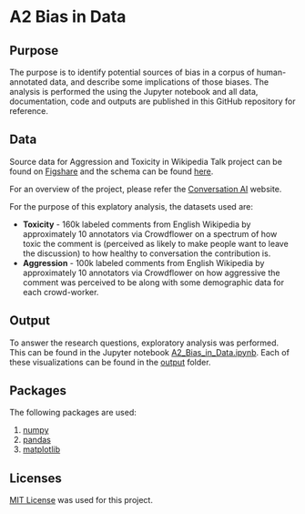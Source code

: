 # A2 Bias in Data

## Purpose

The purpose is to identify potential sources of bias in a corpus of human-annotated data, and describe some implications of those biases. The analysis is performed the using the Jupyter notebook and all data, documentation, code and outputs are published in this GitHub repository for reference.


## Data

Source data for Aggression and Toxicity in Wikipedia Talk project can be found on [Figshare](https://figshare.com/projects/Wikipedia_Talk/16731) and the schema can be found [here](https://meta.wikimedia.org/wiki/Research:Detox/Data_Release).

For an overview of the project, please refer the [Conversation AI](https://conversationai.github.io/) website.

For the purpose of this explatory analysis, the datasets used are:

- **Toxicity** - 160k labeled comments from English Wikipedia by approximately 10 annotators via Crowdflower on a spectrum of how toxic the comment is (perceived as likely to make people want to leave the discussion) to how healthy to conversation the contribution is.
- **Aggression** - 100k labeled comments from English Wikipedia by approximately 10 annotators via Crowdflower on how aggressive the comment was perceived to be along with some demographic data for each crowd-worker.


## Output

To answer the research questions, exploratory analysis was performed. This can be found in the Jupyter notebook [A2_Bias_in_Data.ipynb](https://github.com/sanjanagupta16/data-512/blob/main/data-512-a2/A2_Bias_in_Data.ipynb).
Each of these visualizations can be found in the [output](https://github.com/sanjanagupta16/data-512/tree/main/data-512-a2/ouput) folder.


## Packages

The following packages are used:
1. [numpy](https://numpy.org/)
2. [pandas](https://pandas.pydata.org/)
3. [matplotlib](https://matplotlib.org/)


## Licenses

[MIT License](https://opensource.org/licenses/MIT) was used for this project.
